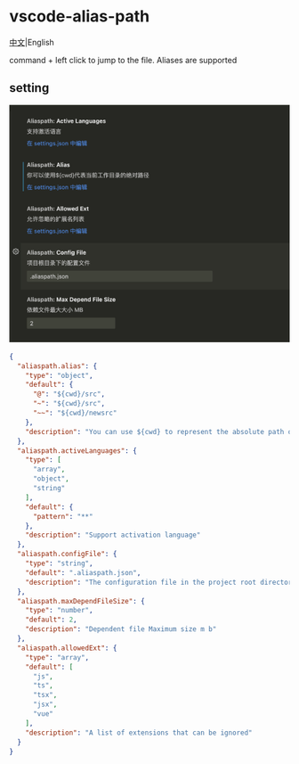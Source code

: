 # vscode-alias-path 
[中文](https://github.com/0851/vscode-alias-path/blob/master/README.md)|English

command + left click to jump to the file. Aliases are supported

## setting
![setting](./image/setting.png)
```json
{
  "aliaspath.alias": {
    "type": "object",
    "default": {
      "@": "${cwd}/src",
      "~": "${cwd}/src",
      "~~": "${cwd}/newsrc"
    },
    "description": "You can use ${cwd} to represent the absolute path of the current working directory"
  },
  "aliaspath.activeLanguages": {
    "type": [
      "array",
      "object",
      "string"
    ],
    "default": {
      "pattern": "**"
    },
    "description": "Support activation language"
  },
  "aliaspath.configFile": {
    "type": "string",
    "default": ".aliaspath.json",
    "description": "The configuration file in the project root directory"
  },
  "aliaspath.maxDependFileSize": {
    "type": "number",
    "default": 2,
    "description": "Dependent file Maximum size m b"
  },
  "aliaspath.allowedExt": {
    "type": "array",
    "default": [
      "js",
      "ts",
      "tsx",
      "jsx",
      "vue"
    ],
    "description": "A list of extensions that can be ignored"
  }
}
```